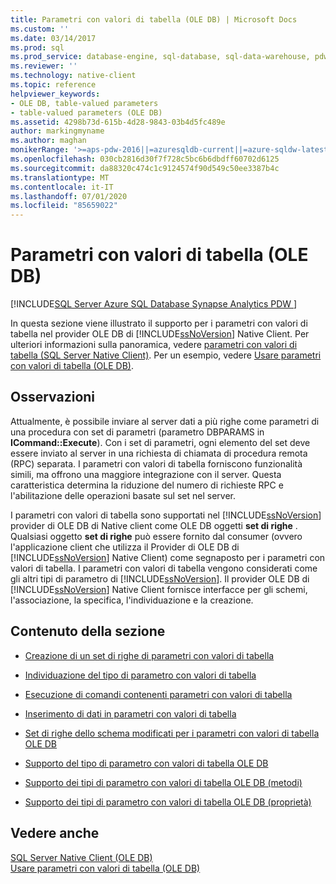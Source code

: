 ```yaml
---
title: Parametri con valori di tabella (OLE DB) | Microsoft Docs
ms.custom: ''
ms.date: 03/14/2017
ms.prod: sql
ms.prod_service: database-engine, sql-database, sql-data-warehouse, pdw
ms.reviewer: ''
ms.technology: native-client
ms.topic: reference
helpviewer_keywords:
- OLE DB, table-valued parameters
- table-valued parameters (OLE DB)
ms.assetid: 4298b73d-615b-4d28-9843-03b4d5fc489e
author: markingmyname
ms.author: maghan
monikerRange: '>=aps-pdw-2016||=azuresqldb-current||=azure-sqldw-latest||>=sql-server-2016||=sqlallproducts-allversions||>=sql-server-linux-2017||=azuresqldb-mi-current'
ms.openlocfilehash: 030cb2816d30f7f728c5bc6b6dbdff60702d6125
ms.sourcegitcommit: da88320c474c1c9124574f90d549c50ee3387b4c
ms.translationtype: MT
ms.contentlocale: it-IT
ms.lasthandoff: 07/01/2020
ms.locfileid: "85659022"
---
```

# <a name="table-valued-parameters-ole-db"></a>Parametri con valori di tabella (OLE DB)
[!INCLUDE[SQL Server Azure SQL Database Synapse Analytics PDW ](../../includes/applies-to-version/sql-asdb-asdbmi-asdw-pdw.md)]

  In questa sezione viene illustrato il supporto per i parametri con valori di tabella nel provider OLE DB di [!INCLUDE[ssNoVersion](../../includes/ssnoversion-md.md)] Native Client. Per ulteriori informazioni sulla panoramica, vedere [parametri con valori di tabella &#40;SQL Server Native Client&#41;](../../relational-databases/native-client/features/table-valued-parameters-sql-server-native-client.md). Per un esempio, vedere [Usare parametri con valori di tabella &#40;OLE DB&#41;](../../relational-databases/native-client-ole-db-how-to/use-table-valued-parameters-ole-db.md).  
  
## <a name="remarks"></a>Osservazioni  
 Attualmente, è possibile inviare al server dati a più righe come parametri di una procedura con set di parametri (parametro DBPARAMS in **ICommand::Execute**). Con i set di parametri, ogni elemento del set deve essere inviato al server in una richiesta di chiamata di procedura remota (RPC) separata. I parametri con valori di tabella forniscono funzionalità simili, ma offrono una maggiore integrazione con il server. Questa caratteristica determina la riduzione del numero di richieste RPC e l'abilitazione delle operazioni basate sul set nel server.  
  
 I parametri con valori di tabella sono supportati nel [!INCLUDE[ssNoVersion](../../includes/ssnoversion-md.md)] provider di OLE DB di Native client come OLE DB oggetti **set di righe** . Qualsiasi oggetto **set di righe** può essere fornito dal consumer (ovvero l'applicazione client che utilizza il Provider di OLE DB di [!INCLUDE[ssNoVersion](../../includes/ssnoversion-md.md)] Native Client) come segnaposto per i parametri con valori di tabella. I parametri con valori di tabella vengono considerati come gli altri tipi di parametro di [!INCLUDE[ssNoVersion](../../includes/ssnoversion-md.md)]. Il provider OLE DB di [!INCLUDE[ssNoVersion](../../includes/ssnoversion-md.md)] Native Client fornisce interfacce per gli schemi, l'associazione, la specifica, l'individuazione e la creazione.  
  
## <a name="in-this-section"></a>Contenuto della sezione  
  
-   [Creazione di un set di righe di parametri con valori di tabella](../../relational-databases/native-client-ole-db-table-valued-parameters/table-valued-parameter-rowset-creation.md)  
  
-   [Individuazione del tipo di parametro con valori di tabella](../../relational-databases/native-client-ole-db-table-valued-parameters/table-valued-parameter-type-discovery.md)  
  
-   [Esecuzione di comandi contenenti parametri con valori di tabella](../../relational-databases/native-client-ole-db-table-valued-parameters/executing-commands-containing-table-valued-parameters.md)  
  
-   [Inserimento di dati in parametri con valori di tabella](../../relational-databases/native-client-ole-db-table-valued-parameters/inserting-data-into-table-valued-parameters.md)  
  
-   [Set di righe dello schema modificati per i parametri con valori di tabella OLE DB](../../relational-databases/native-client-ole-db-table-valued-parameters/schema-rowsets-changed-for-ole-db-table-valued-parameters.md)  
  
-   [Supporto del tipo di parametro con valori di tabella OLE DB](../../relational-databases/native-client-ole-db-table-valued-parameters/ole-db-table-valued-parameter-type-support.md)  
  
-   [Supporto dei tipi di parametro con valori di tabella OLE DB &#40;metodi&#41;](../../relational-databases/native-client-ole-db-table-valued-parameters/ole-db-table-valued-parameter-type-support-methods.md)  
  
-   [Supporto dei tipi di parametro con valori di tabella OLE DB &#40;proprietà&#41;](../../relational-databases/native-client-ole-db-table-valued-parameters/ole-db-table-valued-parameter-type-support-properties.md)  
  
## <a name="see-also"></a>Vedere anche  
 [SQL Server Native Client &#40;OLE DB&#41;](../../relational-databases/native-client/ole-db/sql-server-native-client-ole-db.md)   
 [Usare parametri con valori di tabella &#40;OLE DB&#41;](../../relational-databases/native-client-ole-db-how-to/use-table-valued-parameters-ole-db.md)  
  
  
